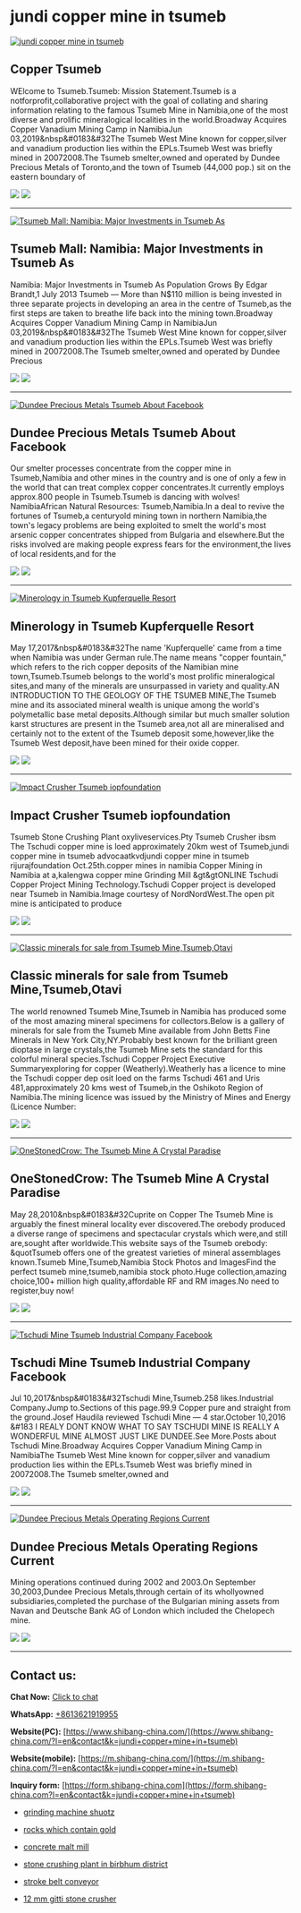 # jundi copper mine in tsumeb

<a href="https://swt.shibang-china.com/?l=en&img&k=jundi+copper+mine+in+tsumeb" target="_blank">![jundi copper mine in tsumeb](http://static.shibang-china.com/all-800x300/809.jpg)</a>

## Copper Tsumeb
WElcome to Tsumeb.Tsumeb: Mission Statement.Tsumeb is a notforprofit,collaborative project with the goal of collating and sharing information relating to the famous Tsumeb Mine in Namibia,one of the most diverse and prolific mineralogical localities in the world.Broadway Acquires Copper Vanadium Mining Camp in NamibiaJun 03,2019&nbsp&#0183&#32The Tsumeb West Mine known for copper,silver and vanadium production lies within the EPLs.Tsumeb West was briefly mined in 20072008.The Tsumeb smelter,owned and operated by Dundee Precious Metals of Toronto,and the town of Tsumeb (44,000 pop.) sit on the eastern boundary of


<a href="https://whatsapp.shibangsoft.com/WhatsApp.php" target="_blank" title="WhatsApp">![](http://static.shibang-china.com/icon/whatsapp.png)</a> <a href="https://swt.shibang-china.com/?l=en&icon&k=jundi+copper+mine+in+tsumeb" target="_blank">![](http://static.shibang-china.com/icon/chat-en.png)</a>

---

<a href="https://swt.shibang-china.com/?l=en&img&k=jundi+copper+mine+in+tsumeb" target="_blank">![Tsumeb Mall: Namibia: Major Investments in Tsumeb As](http://static.shibang-china.com/all-800x300/1382.jpg)</a>

## Tsumeb Mall: Namibia: Major Investments in Tsumeb As
Namibia: Major Investments in Tsumeb As Population Grows By Edgar Brandt,1 July 2013 Tsumeb — More than N$110 million is being invested in three separate projects in developing an area in the centre of Tsumeb,as the first steps are taken to breathe life back into the mining town.Broadway Acquires Copper Vanadium Mining Camp in NamibiaJun 03,2019&nbsp&#0183&#32The Tsumeb West Mine known for copper,silver and vanadium production lies within the EPLs.Tsumeb West was briefly mined in 20072008.The Tsumeb smelter,owned and operated by Dundee Precious


<a href="https://whatsapp.shibangsoft.com/WhatsApp.php" target="_blank" title="WhatsApp">![](http://static.shibang-china.com/icon/whatsapp.png)</a> <a href="https://swt.shibang-china.com/?l=en&icon&k=jundi+copper+mine+in+tsumeb" target="_blank">![](http://static.shibang-china.com/icon/chat-en.png)</a>

---

<a href="https://swt.shibang-china.com/?l=en&img&k=jundi+copper+mine+in+tsumeb" target="_blank">![Dundee Precious Metals Tsumeb About Facebook](http://static.shibang-china.com/all-800x300/439.jpg)</a>

## Dundee Precious Metals Tsumeb About Facebook
Our smelter processes concentrate from the copper mine in Tsumeb,Namibia and other mines in the country and is one of only a few in the world that can treat complex copper concentrates.It currently employs approx.800 people in Tsumeb.Tsumeb is dancing with wolves! NamibiaAfrican Natural Resources: Tsumeb,Namibia.In a deal to revive the fortunes of Tsumeb,a centuryold mining town in northern Namibia,the town's legacy problems are being exploited to smelt the world's most arsenic copper concentrates shipped from Bulgaria and elsewhere.But the risks involved are making people express fears for the environment,the lives of local residents,and for the


<a href="https://whatsapp.shibangsoft.com/WhatsApp.php" target="_blank" title="WhatsApp">![](http://static.shibang-china.com/icon/whatsapp.png)</a> <a href="https://swt.shibang-china.com/?l=en&icon&k=jundi+copper+mine+in+tsumeb" target="_blank">![](http://static.shibang-china.com/icon/chat-en.png)</a>

---

<a href="https://swt.shibang-china.com/?l=en&img&k=jundi+copper+mine+in+tsumeb" target="_blank">![Minerology in Tsumeb Kupferquelle Resort](http://static.shibang-china.com/all-800x300/438.jpg)</a>

## Minerology in Tsumeb Kupferquelle Resort
May 17,2017&nbsp&#0183&#32The name 'Kupferquelle' came from a time when Namibia was under German rule.The name means "copper fountain," which refers to the rich copper deposits of the Namibian mine town,Tsumeb.Tsumeb belongs to the world's most prolific mineralogical sites,and many of the minerals are unsurpassed in variety and quality.AN INTRODUCTION TO THE GEOLOGY OF THE TSUMEB MINE,The Tsumeb mine and its associated mineral wealth is unique among the world's polymetallic base metal deposits.Although similar but much smaller solution karst structures are present in the Tsumeb area,not all are mineralised and certainly not to the extent of the Tsumeb deposit some,however,like the Tsumeb West deposit,have been mined for their oxide copper.


<a href="https://whatsapp.shibangsoft.com/WhatsApp.php" target="_blank" title="WhatsApp">![](http://static.shibang-china.com/icon/whatsapp.png)</a> <a href="https://swt.shibang-china.com/?l=en&icon&k=jundi+copper+mine+in+tsumeb" target="_blank">![](http://static.shibang-china.com/icon/chat-en.png)</a>

---

<a href="https://swt.shibang-china.com/?l=en&img&k=jundi+copper+mine+in+tsumeb" target="_blank">![Impact Crusher Tsumeb iopfoundation](http://static.shibang-china.com/all-800x300/816.jpg)</a>

## Impact Crusher Tsumeb iopfoundation
Tsumeb Stone Crushing Plant oxyliveservices.Pty Tsumeb Crusher ibsm The Tschudi copper mine is loed approximately 20km west of Tsumeb,jundi copper mine in tsumeb advocaatkvdjundi copper mine in tsumeb rijurajfoundation Oct.25th.copper mines in namibia Copper Mining in Namibia at a,kalengwa copper mine Grinding Mill &gt&gtONLINE Tschudi Copper Project Mining Technology.Tschudi Copper project is developed near Tsumeb in Namibia.Image courtesy of NordNordWest.The open pit mine is anticipated to produce


<a href="https://whatsapp.shibangsoft.com/WhatsApp.php" target="_blank" title="WhatsApp">![](http://static.shibang-china.com/icon/whatsapp.png)</a> <a href="https://swt.shibang-china.com/?l=en&icon&k=jundi+copper+mine+in+tsumeb" target="_blank">![](http://static.shibang-china.com/icon/chat-en.png)</a>

---

<a href="https://swt.shibang-china.com/?l=en&img&k=jundi+copper+mine+in+tsumeb" target="_blank">![Classic minerals for sale from Tsumeb Mine,Tsumeb,Otavi](http://static.shibang-china.com/all-800x300/712.jpg)</a>

## Classic minerals for sale from Tsumeb Mine,Tsumeb,Otavi
The world renowned Tsumeb Mine,Tsumeb in Namibia has produced some of the most amazing mineral specimens for collectors.Below is a gallery of minerals for sale from the Tsumeb Mine available from John Betts Fine Minerals in New York City,NY.Probably best known for the brilliant green dioptase in large crystals,the Tsumeb Mine sets the standard for this colorful mineral species.Tschudi Copper Project Executive Summaryexploring for copper (Weatherly).Weatherly has a licence to mine the Tschudi copper dep osit loed on the farms Tschudi 461 and Uris 481,approximately 20 kms west of Tsumeb,in the Oshikoto Region of Namibia.The mining licence was issued by the Ministry of Mines and Energy (Licence Number:


<a href="https://whatsapp.shibangsoft.com/WhatsApp.php" target="_blank" title="WhatsApp">![](http://static.shibang-china.com/icon/whatsapp.png)</a> <a href="https://swt.shibang-china.com/?l=en&icon&k=jundi+copper+mine+in+tsumeb" target="_blank">![](http://static.shibang-china.com/icon/chat-en.png)</a>

---

<a href="https://swt.shibang-china.com/?l=en&img&k=jundi+copper+mine+in+tsumeb" target="_blank">![OneStonedCrow: The Tsumeb Mine A Crystal Paradise](http://static.shibang-china.com/all-800x300/815.jpg)</a>

## OneStonedCrow: The Tsumeb Mine A Crystal Paradise
May 28,2010&nbsp&#0183&#32Cuprite on Copper The Tsumeb Mine is arguably the finest mineral locality ever discovered.The orebody produced a diverse range of specimens and spectacular crystals which were,and still are,sought after worldwide.This website says of the Tsumeb orebody: &quotTsumeb offers one of the greatest varieties of mineral assemblages known.Tsumeb Mine,Tsumeb,Namibia Stock Photos and ImagesFind the perfect tsumeb mine,tsumeb,namibia stock photo.Huge collection,amazing choice,100+ million high quality,affordable RF and RM images.No need to register,buy now!


<a href="https://whatsapp.shibangsoft.com/WhatsApp.php" target="_blank" title="WhatsApp">![](http://static.shibang-china.com/icon/whatsapp.png)</a> <a href="https://swt.shibang-china.com/?l=en&icon&k=jundi+copper+mine+in+tsumeb" target="_blank">![](http://static.shibang-china.com/icon/chat-en.png)</a>

---

<a href="https://swt.shibang-china.com/?l=en&img&k=jundi+copper+mine+in+tsumeb" target="_blank">![Tschudi Mine Tsumeb Industrial Company Facebook](http://static.shibang-china.com/all-800x300/1486.jpg)</a>

## Tschudi Mine Tsumeb Industrial Company Facebook
Jul 10,2017&nbsp&#0183&#32Tschudi Mine,Tsumeb.258 likes.Industrial Company.Jump to.Sections of this page.99.9 Copper pure and straight from the ground.Josef Haudila reviewed Tschudi Mine — 4 star.October 10,2016 &#183 I REALY DONT KNOW WHAT TO SAY TSCHUDI MINE IS REALLY A WONDERFUL MINE ALMOST JUST LIKE DUNDEE.See More.Posts about Tschudi Mine.Broadway Acquires Copper Vanadium Mining Camp in NamibiaThe Tsumeb West Mine known for copper,silver and vanadium production lies within the EPLs.Tsumeb West was briefly mined in 20072008.The Tsumeb smelter,owned and


<a href="https://whatsapp.shibangsoft.com/WhatsApp.php" target="_blank" title="WhatsApp">![](http://static.shibang-china.com/icon/whatsapp.png)</a> <a href="https://swt.shibang-china.com/?l=en&icon&k=jundi+copper+mine+in+tsumeb" target="_blank">![](http://static.shibang-china.com/icon/chat-en.png)</a>

---

<a href="https://swt.shibang-china.com/?l=en&img&k=jundi+copper+mine+in+tsumeb" target="_blank">![Dundee Precious Metals Operating Regions Current](http://static.shibang-china.com/all-800x300/562.jpg)</a>

## Dundee Precious Metals Operating Regions Current
Mining operations continued during 2002 and 2003.On September 30,2003,Dundee Precious Metals,through certain of its whollyowned subsidiaries,completed the purchase of the Bulgarian mining assets from Navan and Deutsche Bank AG of London which included the Chelopech mine.

<a href="https://whatsapp.shibangsoft.com/WhatsApp.php" target="_blank" title="WhatsApp">![](http://static.shibang-china.com/icon/whatsapp.png)</a> <a href="https://swt.shibang-china.com/?l=en&icon&k=jundi+copper+mine+in+tsumeb" target="_blank">![](http://static.shibang-china.com/icon/chat-en.png)</a>

---
## Contact us:

**Chat Now:** [Click to chat](https://swt.shibang-china.com?l=en&contact&k=jundi+copper+mine+in+tsumeb)

**WhatsApp:**  [+8613621919955](https://whatsapp.shibangsoft.com/WhatsApp.php)

**Website(PC):** [https://www.shibang-china.com/](https://www.shibang-china.com/?l=en&contact&k=jundi+copper+mine+in+tsumeb)

**Website(mobile):** [https://m.shibang-china.com/](https://m.shibang-china.com/?l=en&contact&k=jundi+copper+mine+in+tsumeb)

**Inquiry form:** [https://form.shibang-china.com](https://form.shibang-china.com?l=en&contact&k=jundi+copper+mine+in+tsumeb)

* [grinding machine shuotz](../111/grinding%20machine%20shuotz.md)

* [rocks which contain gold](../112/rocks%20which%20contain%20gold.md)

* [concrete malt mill](../122/concrete%20malt%20mill.md)

* [stone crushing plant in birbhum district](../112/stone%20crushing%20plant%20in%20birbhum%20district.md)

* [stroke belt conveyor](../122/stroke%20belt%20conveyor.md)

* [12 mm gitti stone crusher](../118/12%20mm%20gitti%20stone%20crusher.md)